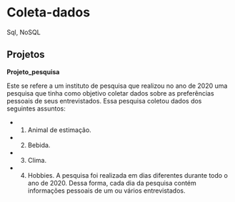 # Coleta-dados
Sql, NoSQL

## Projetos
<b> Projeto_pesquisa</b>

Este se refere a um instituto de pesquisa que realizou no ano de 2020 uma pesquisa que tinha como objetivo coletar
dados sobre as preferências pessoais de seus entrevistados. Essa pesquisa coletou dados dos
seguintes assuntos:
* 1. Animal de estimação.
* 2. Bebida.
* 3. Clima.
* 4. Hobbies.
A pesquisa foi realizada em dias diferentes durante todo o ano de 2020. Dessa forma,
cada dia da pesquisa contém informações pessoais de um ou vários entrevistados.
